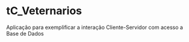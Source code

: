 # tC_Veternarios
Aplicação para exemplificar a interação Cliente-Servidor com acesso a Base de Dados
